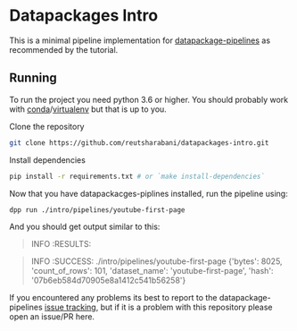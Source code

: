 # Datapackages Intro

This is a minimal pipeline implementation for [datapackage-pipelines](https://github.com/frictionlessdata/datapackage-pipelines) as recommended by the tutorial.

## Running

To run the project you need python 3.6 or higher.
You should probably work with [conda](https://conda.io/docs/)/[virtualenv](https://virtualenv.pypa.io/en/stable/) but that is up to you.

Clone the repository

```sh
git clone https://github.com/reutsharabani/datapackages-intro.git
```

Install dependencies
```sh
pip install -r requirements.txt # or `make install-dependencies`
```

Now that you have datapackacges-piplines installed, run the pipeline using:

```sh
dpp run ./intro/pipelines/youtube-first-page
```

And you should get output similar to this:

> INFO    :RESULTS:

> INFO    :SUCCESS: ./intro/pipelines/youtube-first-page {'bytes': 8025, 'count_of_rows': 101, 'dataset_name': 'youtube-first-page', 'hash': '07b6eb584d70905e8a1412c541b56258'}

If you encountered any problems its best to report to the datapackage-pipelines [issue tracking](https://github.com/frictionlessdata/datapackage-pipelines/issues), but if it is a problem with this repository please open an issue/PR here.
